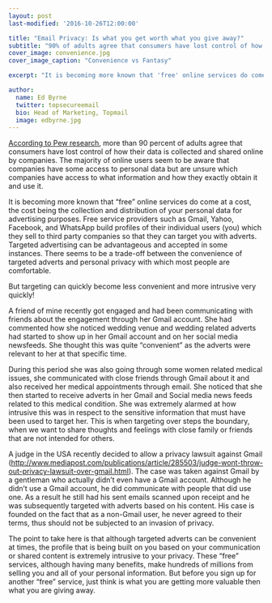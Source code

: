 ```yaml
---
layout: post
last-modified: '2016-10-26T12:00:00'

title: "Email Privacy: Is what you get worth what you give away?"
subtitle: "90% of adults agree that consumers have lost control of how their data is collected"
cover_image: convenience.jpg
cover_image_caption: "Convenience vs Fantasy"

excerpt: "It is becoming more known that 'free' online services do come at a cost, the cost being the collection and distribution of your personal data for advertising purposes."

author:
  name: Ed Byrne
  twitter: topsecureemail
  bio: Head of Marketing, Topmail
  image: edbyrne.jpg
---
```

[According to Pew research](http://www.pewresearch.org/fact-tank/2016/09/21/the-state-of-privacy-in-america/), more than 90 percent of adults agree that consumers have lost control of how their data is collected and shared online by companies. The majority of online users seem to be aware that companies have some access to personal data but are unsure which companies have access to what information and how they exactly obtain it and use it.

It is becoming more known that “free” online services do come at a cost, the cost being the collection and distribution of your personal data for advertising purposes. Free service providers such as Gmail, Yahoo, Facebook, and WhatsApp build profiles of their individual users (you) which they sell to third party companies so that they can target you with adverts. Targeted advertising can be advantageous and accepted in some instances. There seems to be a trade-off between the convenience of targeted adverts and personal privacy with which most people are comfortable. 

But targeting can quickly become less convenient and more intrusive very quickly!

A friend of mine recently got engaged and had been communicating with friends about the engagement through her Gmail account. She had commented how she noticed wedding venue and wedding related adverts had started to show up in her Gmail account and on her social media newsfeeds. She thought this was quite “convenient” as the adverts were relevant to her at that specific time. 

During this period she was also going through some women related medical issues, she communicated with close friends through Gmail about it and also received her medical appointments through email. She noticed that she then started to receive adverts in her Gmail and Social media news feeds related to this medical condition. She was extremely alarmed at how intrusive this was in respect to the sensitive information that must have been used to target her. This is when targeting over steps the boundary, when we want to share thoughts and feelings with close family or friends that are not intended for others.

A judge in the USA recently decided to allow a privacy lawsuit against Gmail (http://www.mediapost.com/publications/article/285503/judge-wont-throw-out-privacy-lawsuit-over-gmail.html). The case was taken against Gmail by a gentleman who actually didn’t even have a Gmail account. Although he didn’t use a Gmail account, he did communicate with people that did use one. As a result he still had his sent emails scanned upon receipt and he was subsequently targeted with adverts based on his content. His case is founded on the fact that as a non-Gmail user, he never agreed to their terms, thus should not be subjected to an invasion of privacy.

The point to take here is that although targeted adverts can be convenient at times, the profile that is being built on you based on your communication or shared content is extremely intrusive to your privacy. These “free” services, although having many benefits, make hundreds of millions from selling you and all of your personal information. But before you sign up for another “free” service, just think is what you are getting more valuable then what you are giving away.
